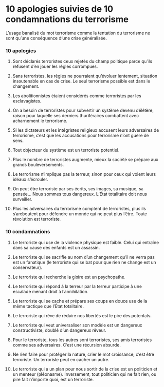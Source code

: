 # 10 apologies suivies de 10 condamnations du terrorisme

L’usage banalisé du mot terrorisme comme la tentation du terrorisme ne sont qu’une conséquence d’une crise généralisée.<span id="more-37327"></span>

### 10 apologies

1. Sont déclarés terroristes ceux rejetés du champ politique parce qu’ils refusent d’en jouer les règles corrompues.

2. Sans terroristes, les règles ne pourraient qu’évoluer lentement, situation insoutenable en cas de crise. Le seul terrorisme possible est dans le changement.

3. Les abolitionnistes étaient considérés comme terroristes par les esclavagistes.

4. On a besoin de terroristes pour subvertir un système devenu délétère, raison pour laquelle ses derniers thuriféraires combattent avec acharnement le terrorisme.

5. Si les dictateurs et les intégristes religieux accusent leurs adversaires de terrorisme, c’est que les accusations pour terrorisme n’ont guère de sens.

6. Tout objecteur du système est un terroriste potentiel.

7. Plus le nombre de terroristes augmente, mieux la société se prépare aux grands bouleversements.

8. Le terrorisme n’implique pas la terreur, sinon pour ceux qui voient leurs idéaux s’écrouler.

9. On peut être terroriste par ses écrits, ses images, sa musique, sa pensée… Nous sommes tous dangereux. L’État totalitaire doit nous surveiller.

10. Plus les adversaires du terrorisme comptent de terroristes, plus ils s’arcboutent pour défendre un monde qui ne peut plus l’être. Toute révolution est terroriste.

### 10 condamnations

1. Le terroriste qui use de la violence physique est faible. Celui qui entraîne dans sa cause des enfants est un assassin.

2. Le terroriste qui se sacrifie au nom d’un changement qu’il ne verra pas est un fanatique (le terroriste qui se bat pour que rien ne change est un conservateur).

3. Le terroriste qui recherche la gloire est un psychopathe.

4. Le terroriste qui répond à la terreur par la terreur participe à une escalade menant droit à l’annihilation.

5. Le terroriste qui se cache et prépare ses coups en douce use de la même tactique que l’État totalitaire.

6. Le terroriste qui rêve de réduire nos libertés est le pire des potentats.

7. Le terroriste qui veut universaliser son modèle est un dangereux constructiviste, doublé d’un dangereux rêveur.

8. Pour le terroriste, tous les autres sont terroristes, ses amis terroristes comme ses adversaires. C’est une récursion absurde.

9. Ne rien faire pour protéger la nature, crier le mot croissance, c’est être terroriste. Un terroriste peut en cacher un autre.

10. Le terroriste qui a un plan pour nous sortir de la crise est un politicien et un menteur (pléonasme). Inversement, tout politicien qui ne fait rien, ou pire fait n’importe quoi, est un terroriste.